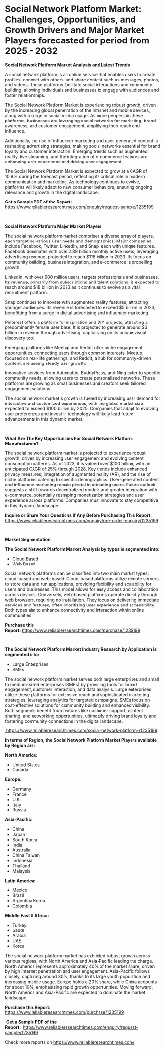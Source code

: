 <p><h1>Social Network Platform Market: Challenges, Opportunities, and Growth Drivers and Major Market Players forecasted for period from 2025 - 2032</h1></p><p><strong>Social Network Platform Market Analysis and Latest Trends</strong></p>
<p><p>A social network platform is an online service that enables users to create profiles, connect with others, and share content such as messages, photos, and videos. These platforms facilitate social interactions and community building, allowing individuals and businesses to engage with audiences and foster relationships.</p><p>The Social Network Platform Market is experiencing robust growth, driven by the increasing global penetration of the internet and mobile devices, along with a surge in social media usage. As more people join these platforms, businesses are leveraging social networks for marketing, brand awareness, and customer engagement, amplifying their reach and influence. </p><p>Additionally, the rise of influencer marketing and user-generated content is reshaping advertising strategies, making social networks essential for brand loyalty and customer interaction. Emerging trends such as augmented reality, live streaming, and the integration of e-commerce features are enhancing user experience and driving user engagement.</p><p>The Social Network Platform Market is expected to grow at a CAGR of 10.9% during the forecast period, reflecting its critical role in modern communication and marketing. As technology continues to evolve, platforms will likely adapt to new consumer behaviors, ensuring ongoing relevance and growth in the digital landscape.</p></p>
<p><strong>Get a Sample PDF of the Report:&nbsp;</strong> <a href="https://www.reliableresearchtimes.com/enquiry/request-sample/1235199?utm_campaign=2109&utm_medium=2&utm_source=Github&utm_content=ia&utm_term=09032025&utm_id=social-network-platform">https://www.reliableresearchtimes.com/enquiry/request-sample/1235199</a></p>
<p>&nbsp;</p>
<p><strong>Social Network Platform Major Market Players</strong></p>
<p><p>The social network platform market comprises a diverse array of players, each targeting various user needs and demographics. Major companies include Facebook, Twitter, LinkedIn, and Snap, each with unique features. Facebook dominates with over 2.89 billion monthly active users, leveraging advertising revenue, projected to reach $118 billion in 2023. Its focus on community building, business integration, and e-commerce is propelling growth.</p><p>LinkedIn, with over 900 million users, targets professionals and businesses. Its revenue, primarily from subscriptions and talent solutions, is expected to reach around $18 billion in 2023 as it continues to evolve as a vital recruitment platform.</p><p>Snap continues to innovate with augmented reality features, attracting younger audiences. Its revenue is forecasted to exceed $5 billion in 2023, benefitting from a surge in digital advertising and influencer marketing.</p><p>Pinterest offers a platform for inspiration and DIY projects, attracting a predominantly female user base. It is projected to generate around $3 billion in revenue through advertising, capitalizing on its unique visual discovery tool.</p><p>Emerging platforms like Meetup and Reddit offer niche engagement opportunities, connecting users through common interests. Meetup, focused on real-life gatherings, and Reddit, a hub for community-driven content, are seeing steady user growth.</p><p>Innovative services from Automattic, BuddyPress, and Ning cater to specific community needs, allowing users to create personalized networks. These platforms are growing as small businesses and creators seek tailored engagement solutions.</p><p>The social network market's growth is fueled by increasing user demand for interactive and customized experiences, with the global market size expected to exceed $100 billion by 2025. Companies that adapt to evolving user preferences and invest in technology will likely lead future advancements in this dynamic market.</p></p>
<p>&nbsp;</p>
<p><strong>What Are The Key Opportunities For Social Network Platform Manufacturers?</strong></p>
<p><p>The social network platform market is projected to experience robust growth, driven by increasing user engagement and evolving content consumption patterns. As of 2023, it is valued over $100 billion, with an anticipated CAGR of 25% through 2028. Key trends include enhanced privacy measures, integration of augmented reality (AR), and the rise of niche platforms catering to specific demographics. User-generated content and influencer marketing remain pivotal in attracting users. Future outlook suggests a shift towards decentralized models and greater integration with e-commerce, potentially reshaping monetization strategies and user experience across platforms. Companies must innovate to stay competitive in this dynamic landscape.</p></p>
<p><strong>Inquire or Share Your Questions If Any Before Purchasing This Report:</strong> <a href="https://www.reliableresearchtimes.com/enquiry/pre-order-enquiry/1235199?utm_campaign=2109&utm_medium=2&utm_source=Github&utm_content=ia&utm_term=09032025&utm_id=social-network-platform">https://www.reliableresearchtimes.com/enquiry/pre-order-enquiry/1235199</a></p>
<p>&nbsp;</p>
<p><strong>Market Segmentation</strong></p>
<p><strong>The Social Network Platform Market Analysis by types is segmented into:</strong></p>
<p><ul><li>Cloud Based</li><li>Web Based</li></ul></p>
<p><p>Social network platforms can be classified into two main market types: cloud-based and web-based. Cloud-based platforms utilize remote servers to store data and run applications, providing flexibility and scalability for users and businesses. This model allows for easy access and collaboration across devices. Conversely, web-based platforms operate directly through web browsers, requiring no installation. They focus on delivering immediate services and features, often prioritizing user experience and accessibility. Both types aim to enhance connectivity and interaction within online communities.</p></p>
<p><strong>Purchase this Report:&nbsp;</strong><a href="https://www.reliableresearchtimes.com/purchase/1235199?utm_campaign=2109&utm_medium=2&utm_source=Github&utm_content=ia&utm_term=09032025&utm_id=social-network-platform">https://www.reliableresearchtimes.com/purchase/1235199</a></p>
<p>&nbsp;</p>
<p><strong>The Social Network Platform Market Industry Research by Application is segmented into:</strong></p>
<p><ul><li>Large Enterprises</li><li>SMEs</li></ul></p>
<p><p>The social network platform market serves both large enterprises and small to medium-sized enterprises (SMEs) by providing tools for brand engagement, customer interaction, and data analysis. Large enterprises utilize these platforms for extensive reach and sophisticated marketing strategies, leveraging analytics for targeted campaigns. SMEs focus on cost-effective solutions for community building and enhanced visibility. Both segments benefit from features like customer support, content sharing, and networking opportunities, ultimately driving brand loyalty and fostering community connections in the digital landscape.</p></p>
<p><a href="https://www.reliableresearchtimes.com/social-network-platform-r1235199?utm_campaign=2109&utm_medium=2&utm_source=Github&utm_content=ia&utm_term=09032025&utm_id=social-network-platform">&nbsp;https://www.reliableresearchtimes.com/social-network-platform-r1235199</a></p>
<p><strong>In terms of Region, the Social Network Platform Market Players available by Region are:</strong></p>
<p>
    <p> <strong> North America: </strong>
        <ul>
            <li>United States</li>
            <li>Canada</li>
        </ul>
        </p> 
    <p> <strong> Europe: </strong>
        <ul>
            <li>Germany</li>
            <li>France</li>
            <li>U.K.</li>
            <li>Italy</li>
            <li>Russia</li>
        </ul>
        </p> 
    <p> <strong> Asia-Pacific: </strong>
        <ul>
            <li>China</li>
            <li>Japan</li>
            <li>South Korea</li>
            <li>India</li>
            <li>Australia</li>
            <li>China Taiwan</li>
            <li>Indonesia</li>
            <li>Thailand</li>
            <li>Malaysia</li>
        </ul>
        </p> 
    <p> <strong> Latin America: </strong>
        <ul>
            <li>Mexico</li>
            <li>Brazil</li>
            <li>Argentina Korea</li>
            <li>Colombia</li>
        </ul>
        </p> 
    <p> <strong> Middle East & Africa: </strong>
        <ul>
            <li>Turkey</li>
            <li>Saudi</li>
            <li>Arabia</li>
            <li>UAE</li>
            <li>Korea</li>
        </ul>
    </p>
    </p>
<p><p>The social network platform market has exhibited robust growth across various regions, with North America and Asia-Pacific leading the charge. North America represents approximately 40% of the market share, driven by high internet penetration and user engagement. Asia-Pacific follows closely, capturing around 30%, thanks to its large youth population and increasing mobile usage. Europe holds a 20% share, while China accounts for about 10%, emphasizing rapid growth opportunities. Moving forward, North America and Asia-Pacific are expected to dominate the market landscape.</p></p>
<p><strong>Purchase this Report: </strong><a href="https://www.reliableresearchtimes.com/purchase/1235199?utm_campaign=2109&utm_medium=2&utm_source=Github&utm_content=ia&utm_term=09032025&utm_id=social-network-platform">https://www.reliableresearchtimes.com/purchase/1235199</a></p>
<p>&nbsp;<strong>Get a Sample PDF of the Report:&nbsp;&nbsp;</strong><a href="https://www.reliableresearchtimes.com/enquiry/request-sample/1235199?utm_campaign=2109&utm_medium=2&utm_source=Github&utm_content=ia&utm_term=09032025&utm_id=social-network-platform">https://www.reliableresearchtimes.com/enquiry/request-sample/1235199</a></p>
<p><strong></strong></p>
<p>Check more reports on <a href="https://www.reliableresearchtimes.com/?utm_campaign=2109&utm_medium=2&utm_source=Github&utm_content=ia&utm_term=09032025&utm_id=social-network-platform">https://www.reliableresearchtimes.com/</a></p>